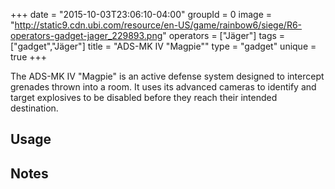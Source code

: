 +++
date = "2015-10-03T23:06:10-04:00"
groupId = 0
image = "http://static9.cdn.ubi.com/resource/en-US/game/rainbow6/siege/R6-operators-gadget-jager_229893.png"
operators = ["Jäger"]
tags = ["gadget","Jäger"]
title = "ADS-MK IV \"Magpie\""
type = "gadget"
unique = true
+++


The ADS-MK IV "Magpie" is an active defense system designed to intercept grenades thrown into a room.
It uses its advanced cameras to identify and target explosives to be disabled before they reach
their intended destination.

## Usage

## Notes
